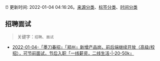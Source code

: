 :alarm_clock: 更新时间: 2022-01-04 04:16:26。[来源分类](../README.md)、[标签分类](../TAGS.md)、[时间分类](../TIMELINE.md)

## 招聘面试


> 关键字：`招聘`、`面试`



- [2022-01-04-「墨刀春招」「郑州」新增产品岗，前后端继续开放（高级/校招），可节前面试，节后入职「一线薪资，二线生活-|-20-50k」](https://www.v2ex.com/t/826021) 